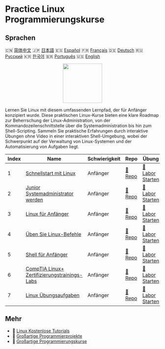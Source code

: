# Practice Linux Programmierungskurse

## Sprachen

🇨🇳 [简体中文](README_zh.md) 🇯🇵 [日本語](README_ja.md) 🇪🇸 [Español](README_es.md) 🇫🇷 [Français](README_fr.md) 🇩🇪 [Deutsch](README_de.md) 🇷🇺 [Русский](README_ru.md) 🇰🇷 [한국어](README_ko.md) 🇧🇷 [Português](README_pt.md) 🇺🇸 [English](README.md) 

<div align="center">
<img width="128px" src="https://file.labex.io/path/k5LXo5b82pJm.png">
</div>

Lernen Sie Linux mit diesem umfassenden Lernpfad, der für Anfänger konzipiert wurde. Diese praktischen Linux-Kurse bieten eine klare Roadmap zur Beherrschung der Linux-Administration, von der Kommandozeilenschnittstelle über die Systemadministration bis hin zum Shell-Scripting. Sammeln Sie praktische Erfahrungen durch interaktive Übungen ohne Video in einer interaktiven Shell-Umgebung, wobei der Schwerpunkt auf der Verwaltung von Linux-Systemen und der Automatisierung von Aufgaben liegt.

|   Index | Name                                                                                                         | Schwierigkeit   | Repo                                                                          | Übung                                                                                |
|---------|--------------------------------------------------------------------------------------------------------------|-----------------|-------------------------------------------------------------------------------|--------------------------------------------------------------------------------------|
|       1 | [Schnellstart mit Linux](https://labex.io/de/courses/quick-start-with-linux)                                 | Anfänger        | [🔗 Repo](https://github.com/labex-labs/quick-start-with-linux)               | [🚀 Labor Starten](https://labex.io/de/courses/quick-start-with-linux)               |
|       2 | [Junior Systemadministrator werden](https://labex.io/de/courses/become-a-junior-system-administrator)        | Anfänger        | [🔗 Repo](https://github.com/labex-labs/become-a-junior-system-administrator) | [🚀 Labor Starten](https://labex.io/de/courses/become-a-junior-system-administrator) |
|       3 | [Linux für Anfänger](https://labex.io/de/courses/linux-for-noobs)                                            | Anfänger        | [🔗 Repo](https://github.com/labex-labs/linux-for-noobs)                      | [🚀 Labor Starten](https://labex.io/de/courses/linux-for-noobs)                      |
|       4 | [Üben Sie Linux-Befehle](https://labex.io/de/courses/linux-basic-commands-practice-online)                   | Anfänger        | [🔗 Repo](https://github.com/labex-labs/linux-basic-commands-practice-online) | [🚀 Labor Starten](https://labex.io/de/courses/linux-basic-commands-practice-online) |
|       5 | [Shell für Anfänger](https://labex.io/de/courses/shell-for-beginners)                                        | Anfänger        | [🔗 Repo](https://github.com/labex-labs/shell-for-beginners)                  | [🚀 Labor Starten](https://labex.io/de/courses/shell-for-beginners)                  |
|       6 | [CompTIA Linux+ Zertifizierungstrainings-Labs](https://labex.io/de/courses/comptia-linux-plus-training-labs) | Anfänger        | [🔗 Repo](https://github.com/labex-labs/comptia-linux-plus-training-labs)     | [🚀 Labor Starten](https://labex.io/de/courses/comptia-linux-plus-training-labs)     |
|       7 | [Linux Übungsaufgaben](https://labex.io/de/courses/linux-practice-challenges)                                | Anfänger        | [🔗 Repo](https://github.com/labex-labs/linux-practice-challenges)            | [🚀 Labor Starten](https://labex.io/de/courses/linux-practice-challenges)            |

## Mehr

- 🔗 [Linux Kostenlose Tutorials](https://github.com/labex-labs/linux-free-tutorials)
- 🔗 [Großartige Programmierprojekte](https://github.com/labex-labs/awesome-programming-projects)
- 🔗 [Großartige Programmierungskurse](https://github.com/labex-labs/awesome-programming-courses)

